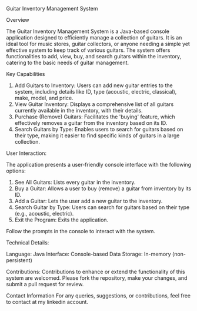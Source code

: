 Guitar Inventory Management System

Overview

The Guitar Inventory Management System is a Java-based console application designed to efficiently manage a collection of guitars. It is an ideal tool for music stores, guitar collectors, or anyone needing a simple yet effective system to keep track of various guitars. The system offers functionalities to add, view, buy, and search guitars within the inventory, catering to the basic needs of guitar management.

Key Capabilities

1) Add Guitars to Inventory: Users can add new guitar entries to the system, including details like ID, type (acoustic, electric, classical), make, model, and price.
2) View Guitar Inventory: Displays a comprehensive list of all guitars currently available in the inventory, with their details.
3) Purchase (Remove) Guitars: Facilitates the 'buying' feature, which effectively removes a guitar from the inventory based on its ID.
4) Search Guitars by Type: Enables users to search for guitars based on their type, making it easier to find specific kinds of guitars in a large collection.

User Interaction:

The application presents a user-friendly console interface with the following options:

1) See All Guitars: Lists every guitar in the inventory.
2) Buy a Guitar: Allows a user to buy (remove) a guitar from inventory by its ID.
3) Add a Guitar: Lets the user add a new guitar to the inventory.
4) Search Guitar by Type: Users can search for guitars based on their type (e.g., acoustic, electric).
5) Exit the Program: Exits the application.

Follow the prompts in the console to interact with the system.

Technical Details:

Language: Java
Interface: Console-based
Data Storage: In-memory (non-persistent)

Contributions:
Contributions to enhance or extend the functionality of this system are welcomed. Please fork the repository, make your changes, and submit a pull request for review.

Contact Information
For any queries, suggestions, or contributions, feel free to contact at my linkedin account.

